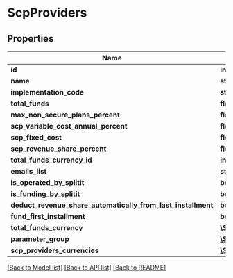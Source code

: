 # ScpProviders

## Properties
Name | Type | Description | Notes
------------ | ------------- | ------------- | -------------
**id** | **int** |  | 
**name** | **string** |  | [optional] 
**implementation_code** | **string** |  | [optional] 
**total_funds** | **float** |  | 
**max_non_secure_plans_percent** | **float** |  | 
**scp_variable_cost_annual_percent** | **float** |  | 
**scp_fixed_cost** | **float** |  | 
**scp_revenue_share_percent** | **float** |  | 
**total_funds_currency_id** | **int** |  | [optional] 
**emails_list** | **string** |  | [optional] 
**is_operated_by_splitit** | **bool** |  | [optional] 
**is_funding_by_splitit** | **bool** |  | 
**deduct_revenue_share_automatically_from_last_installment** | **bool** |  | 
**fund_first_installment** | **bool** |  | 
**total_funds_currency** | [**\SplititSdkClient\Model\Currencies**](Currencies.md) |  | [optional] 
**parameter_group** | [**\SplititSdkClient\Model\ParameterGroups**](ParameterGroups.md) |  | [optional] 
**scp_providers_currencies** | [**\SplititSdkClient\Model\ScpProvidersCurrencies[]**](ScpProvidersCurrencies.md) |  | [optional] 

[[Back to Model list]](../README.md#documentation-for-models) [[Back to API list]](../README.md#documentation-for-api-endpoints) [[Back to README]](../README.md)


